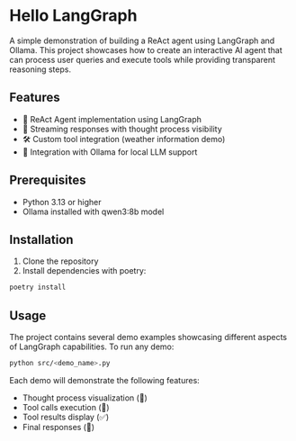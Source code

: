 # Hello LangGraph

A simple demonstration of building a ReAct agent using LangGraph and Ollama. This project showcases how to create an interactive AI agent that can process user queries and execute tools while providing transparent reasoning steps.

## Features

- 🤖 ReAct Agent implementation using LangGraph
- 🔄 Streaming responses with thought process visibility
- 🛠️ Custom tool integration (weather information demo)
- 🤝 Integration with Ollama for local LLM support

## Prerequisites

- Python 3.13 or higher
- Ollama installed with qwen3:8b model

## Installation

1. Clone the repository
2. Install dependencies with poetry:

```bash
poetry install
```

## Usage

The project contains several demo examples showcasing different aspects of LangGraph capabilities. To run any demo:

```bash
python src/<demo_name>.py
```

Each demo will demonstrate the following features:
- Thought process visualization (🤔)
- Tool calls execution (🔧)
- Tool results display (✅)
- Final responses (💬)
